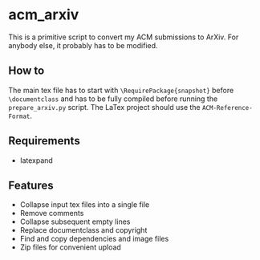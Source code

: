 # acm_arxiv
This is a primitive script to convert my ACM submissions to ArXiv. For anybody else, it probably has to be modified.

## How to
The main tex file has to start with `\RequirePackage{snapshot}` before `\documentclass` and has to be fully compiled before running the `prepare_arxiv.py` script. The LaTex project should use the `ACM-Reference-Format`.

## Requirements
* latexpand

## Features
* Collapse input tex files into a single file
* Remove comments
* Collapse subsequent empty lines
* Replace documentclass and copyright
* Find and copy dependencies and image files
* Zip files for convenient upload
